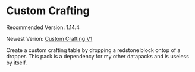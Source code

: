 # Custom Crafting
Recommended Version: 1.14.4

Newest Verion: [Custom Crafting V1](https://github.com/WaifuBeforeLaifu/Datapacks/raw/master/Custom%20Crafting/Custom%20Crafting%20V1.zip)

Create a custom crafting table by dropping a redstone block ontop of a dropper. This pack is a dependency for my other datapacks and is useless by itself.
